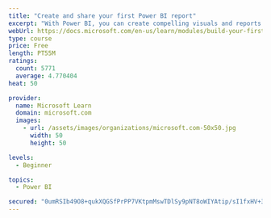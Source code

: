 ```yaml
---
title: "Create and share your first Power BI report"
excerpt: "With Power BI, you can create compelling visuals and reports. In this module, you learn how to use Power BI Desktop to connect to data, build visuals, and create a report that you can share with others in your organization. You then learn how to publish the report to the Power BI service, so that others can see your insights and benefit from your work."
webUrl: https://docs.microsoft.com/en-us/learn/modules/build-your-first-power-bi-report/
type: course
price: Free
length: PT55M
ratings:
  count: 5771
  average: 4.770404
heat: 50

provider:
  name: Microsoft Learn
  domain: microsoft.com
  images:
    - url: /assets/images/organizations/microsoft.com-50x50.jpg
      width: 50
      height: 50

levels:
  - Beginner

topics:
  - Power BI

secured: "0umRSIb49O8+qukXQGSfPrPP7VKtpmMswTDlSy9pNT8oWIYAtip/sI1fxHV+35rida1lCk+wn1bHBFjca6ZgQqJUhYFSLG8kPGLcL7NCer0oQ1P5h/XpMwKaB47+K7BlsJ/S5qCQmiv6IP9WaiOOnQpuQ8uemPj7ZiQ6GzKJbXzjKyQv/10EVrCYJvQs2Bq5ijzugPxudQBBFhSYJDBUVnwpPyN8PBn0axUGaLH5lPg1vQZ6pjMHEhyr4M9O+UakKto1y8Sdz7MSPgL1KR8XffYrsu4hbaqAOJ+W5N8NPW+k/Vah/CWhKMWhe8l44P1/HXiKyYTbK8d3afkYvIi89+1CyGlyrqbRO6XdiGSMij/CIZT3LrwKkKZi4wJM4w4z4ezLWlcjp0LghchtQbLqPoIKViGJiqX/GNI9jOiNg8I=;kT9+CShswmUG3P77Tv751w=="
---
```


